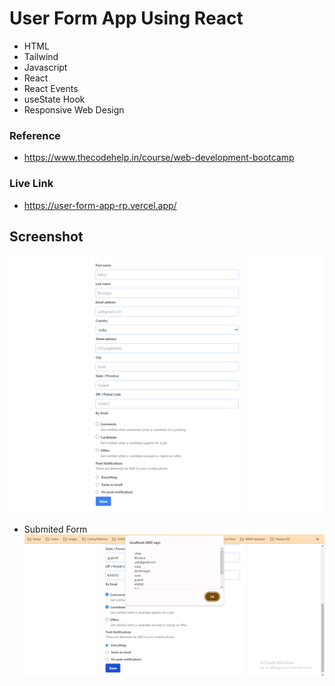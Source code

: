 # User Form App Using React

- HTML
- Tailwind
- Javascript
- React
- React Events
- useState Hook
- Responsive Web Design


### Reference
- https://www.thecodehelp.in/course/web-development-bootcamp

### Live Link

- https://user-form-app-rp.vercel.app/





## Screenshot


![App Screenshot](https://github.com/Rahul-Bhutaiya/User-Form-App/blob/main/project-screenshot/form%20app%20using%20react.png?raw=true)

- Submited Form
![App Screenshot](https://github.com/Rahul-Bhutaiya/User-Form-App/blob/main/project-screenshot/form%20app%20%5Bsubmited%20form%5D.png?raw=true)







